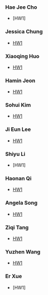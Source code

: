 ### Hae Jee Cho
* [HW1]

### Jessica Chung
* [HW1](https://editor.p5js.org/Jessica-chung/sketches/Ma_xvs4YB)

### Xiaoqing Huo
* [HW1](https://editor.p5js.org/catherinehuo0524/sketches/5ow_CcgHX)

### Hamin Jeon
* [HW1](https://editor.p5js.org/hamxx9411/sketches/t49ju9Xc0)

### Sohui Kim
* [HW1](https://editor.p5js.org/skim297/sketches/zpbKHBcq8)

### Ji Eun Lee
* [HW1](https://editor.p5js.org/jlee334/sketches/Q9jawVjzz)

### Shiyu Li
* [HW1]

### Haonan Qi
* [HW1](https://editor.p5js.org/qhnaaa/sketches/lnR5tXwNJ)

### Angela Song
* [HW1](https://editor.p5js.org/asong9/sketches/OXUiCcYis)

### Ziqi Tang
* [HW1](https://editor.p5js.org/zikkiT/sketches/d7YAIGXz_)

### Yuzhen Wang
* [HW1](https://editor.p5js.org/PeintureNoire/sketches/E3UAIiEEW)

### Er Xue
* [HW1]

